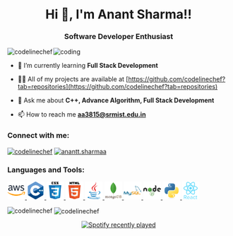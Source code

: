 <h1 align="center">Hi 👋, I'm Anant Sharma!!</h1>
<h3 align="center" I'm Undergraduate student at SRM Institute of Science and Technology W/S AI&ML </h3>
<h3 align="center">Software Developer Enthusiast</h3>
<img align="right" alt="coding" width="400" src="https://user-images.githubusercontent.com/74038190/212746035-d5c61762-973c-44c0-aec7-887f3b7690e3.gif">

<p align="left"> <img src="https://komarev.com/ghpvc/?username=codelinechef&label=Profile%20views&color=0e75b6&style=flat" alt="codelinechef" /> </p>

- 🌱 I’m currently learning **Full Stack Development**

- 👨‍💻 All of my projects are available at [https://github.com/codelinechef?tab=repositories](https://github.com/codelinechef?tab=repositories)

- 💬 Ask me about **C++, Advance Algorithm, Full Stack Development**

- 📫 How to reach me **aa3815@srmist.edu.in**

<h3 align="left">Connect with me:</h3>
<p align="left">
<a href="https://linkedin.com/in/codelinechef" target="blank"><img align="center" src="https://raw.githubusercontent.com/rahuldkjain/github-profile-readme-generator/master/src/images/icons/Social/linked-in-alt.svg" alt="codelinechef" height="30" width="40" /></a>
<a href="https://instagram.com/anantt.sharmaa" target="blank"><img align="center" src="https://raw.githubusercontent.com/rahuldkjain/github-profile-readme-generator/master/src/images/icons/Social/instagram.svg" alt="anantt.sharmaa" height="30" width="40" /></a>
</p>

<h3 align="left">Languages and Tools:</h3>
<p align="left"> <a href="https://aws.amazon.com" target="_blank" rel="noreferrer"> <img src="https://raw.githubusercontent.com/devicons/devicon/master/icons/amazonwebservices/amazonwebservices-original-wordmark.svg" alt="aws" width="40" height="40"/> </a> <a href="https://www.w3schools.com/cpp/" target="_blank" rel="noreferrer"> <img src="https://raw.githubusercontent.com/devicons/devicon/master/icons/cplusplus/cplusplus-original.svg" alt="cplusplus" width="40" height="40"/> </a> <a href="https://www.w3schools.com/css/" target="_blank" rel="noreferrer"> <img src="https://raw.githubusercontent.com/devicons/devicon/master/icons/css3/css3-original-wordmark.svg" alt="css3" width="40" height="40"/> </a> <a href="https://www.w3.org/html/" target="_blank" rel="noreferrer"> <img src="https://raw.githubusercontent.com/devicons/devicon/master/icons/html5/html5-original-wordmark.svg" alt="html5" width="40" height="40"/> </a> <a href="https://www.java.com" target="_blank" rel="noreferrer"> <img src="https://raw.githubusercontent.com/devicons/devicon/master/icons/java/java-original.svg" alt="java" width="40" height="40"/> </a> <a href="https://www.mongodb.com/" target="_blank" rel="noreferrer"> <img src="https://raw.githubusercontent.com/devicons/devicon/master/icons/mongodb/mongodb-original-wordmark.svg" alt="mongodb" width="40" height="40"/> </a> <a href="https://www.mysql.com/" target="_blank" rel="noreferrer"> <img src="https://raw.githubusercontent.com/devicons/devicon/master/icons/mysql/mysql-original-wordmark.svg" alt="mysql" width="40" height="40"/> </a> <a href="https://nodejs.org" target="_blank" rel="noreferrer"> <img src="https://raw.githubusercontent.com/devicons/devicon/master/icons/nodejs/nodejs-original-wordmark.svg" alt="nodejs" width="40" height="40"/> </a> <a href="https://www.python.org" target="_blank" rel="noreferrer"> <img src="https://raw.githubusercontent.com/devicons/devicon/master/icons/python/python-original.svg" alt="python" width="40" height="40"/> </a> <a href="https://reactjs.org/" target="_blank" rel="noreferrer"> <img src="https://raw.githubusercontent.com/devicons/devicon/master/icons/react/react-original-wordmark.svg" alt="react" width="40" height="40"/> </a> </p>

<p><img align="left" src="https://github-readme-stats.vercel.app/api/top-langs?username=codelinechef&show_icons=true&locale=en&layout=compact" alt="codelinechef" /></p>

<p>&nbsp;<img align="center" src="https://github-readme-stats.vercel.app/api?username=codelinechef&show_icons=true&locale=en" alt="codelinechef" /></p>

<div align="left">
</div>

<div align="center">
  <a href="https://open.spotify.com/user/31huhe76cnomr5ezk4tgsa4y44l4">
    <img src="https://spotify-recently-played-readme.vercel.app/api?user=31huhe76cnomr5ezk4tgsa4y44l4&count=5&unique=true" alt="Spotify recently played" width="400"  />
  </a>
</div>

###
